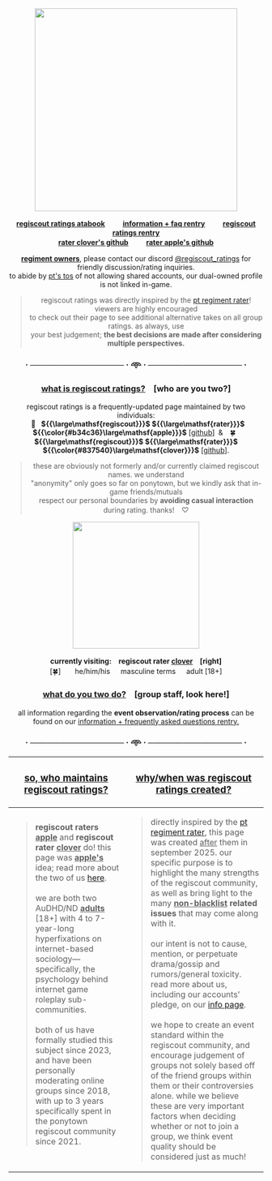 
<div align="center">
<img src="https://i.postimg.cc/gkGdq95k/logo.png" width="400">

<b> [regiscout ratings atabook](https://regiscout-ratings.atabook.org)　 　[information + faq rentry](https://rentry.co/regiscout-ratings-info)　 　[regiscout ratings rentry](https://rentry.co/regiscout-ratings)\
[rater clover's github](https://github.com/clover-regiscout-ratings)　 　[rater apple's github](https://github.com/apple-regiscout-ratings) </b>


<ins>**regiment owners**</ins>, please contact our discord [@regiscout_ratings](https://discord.com/users/1412353928355516516) for friendly discussion/rating inquiries.\
to abide by [pt's tos](https://pony.town/termsofservice.html) of not allowing shared accounts, our dual-owned profile is not linked in-game.

> regiscout ratings was directly inspired by the [pt regiment rater](rentry.co/ptregimentrater)! viewers are highly encouraged\
> to check out their page to see additional alternative takes on all group ratings. as always, use\
> your best judgement; <b>the best decisions are made after considering multiple perspectives.</b>
### · ──────────────── · 𖥸 · ──────────────── ·

<h3>
<ins>what is regiscout ratings?</ins>　[who are you two?]
</h3>


regiscout ratings is a frequently-updated page maintained by two individuals:\
 🍎  **${{\large\mathsf{regiscout}}}$ ${{\large\mathsf{rater}}}$ ${{\color{#b34c36}\large\mathsf{apple}}}$** [[github](https://github.com/apple-regiscout-ratings)] &  🍀  **${{\large\mathsf{regiscout}}}$ ${{\large\mathsf{rater}}}$ ${{\color{#837540}\large\mathsf{clover}}}$** [[github](https://github.com/clover-regiscout-ratings)].

> these are obviously not formerly and/or currently claimed regiscout names. we understand\
> "anonymity" only goes so far on ponytown, but we kindly ask that in-game friends/mutuals\
> respect our personal boundaries by **avoiding casual interaction** during rating. thanks!　♡

<img src="https://i.postimg.cc/zGJCrfQZ/image.png" width="250">

**currently visiting:　regiscout rater <ins>clover</ins>　[right]**\
[🍀]　  he/him/his　 masculine terms　 adult [18+]</sup>


<h3><ins>what do you two do?</ins>　[group staff, look here!]</h3>

all information regarding the **event observation/rating process** can be\
found on our [information + frequently asked questions rentry.](https://rentry.co/regiscout-ratings-info)

### · ──────────────── · 𖥸 · ──────────────── ·
</div>

| <h3><ins>so, who maintains regiscout ratings?</ins></h3> | <h3><ins>why/when was regiscout ratings created?</ins></h3> |
| ------------- | ------------- |
| <blockquote>**regiscout raters <ins>apple</ins>** and **regiscout rater <ins>clover</ins>** do! this page was **<ins>apple's</ins>** idea; read more about the two of us [here](https://rentry.co/regiscout-ratings-info).<br/><br/> we are both two AuDHD/ND <ins>**adults**</ins> [18+] with 4 to 7-year-long hyperfixations on internet-based sociology—specifically, the psychology behind internet game roleplay sub-communities.<br/><br/> both of us have formally studied this subject since 2023, and have been personally moderating online groups since 2018, with up to 3 years specifically spent in the ponytown regiscout community since 2021.</blockquote>  <br /> | <blockquote> directly inspired by the [pt regiment rater](rentry.co/ptregimentrater), this page was created <ins>after</ins> them in september 2025. our specific purpose is to highlight the many strengths of the regiscout community, as well as bring light to the many <b><ins>non-blacklist</ins> related issues</b> that may come along with it.<br/><br/> our intent is not to cause, mention, or perpetuate drama/gossip and rumors/general toxicity. read more about us, including our accounts' pledge, on our [info page](https://rentry.co/regiscout-ratings-info).<br/><br/>  we hope to create an event standard within the regiscout community, and encourage judgement of groups not solely based off of the friend groups within them or their controversies alone. while we believe these are very important factors when deciding whether or not to join a group, we think event quality should be considered just as much! </blockquote> |

